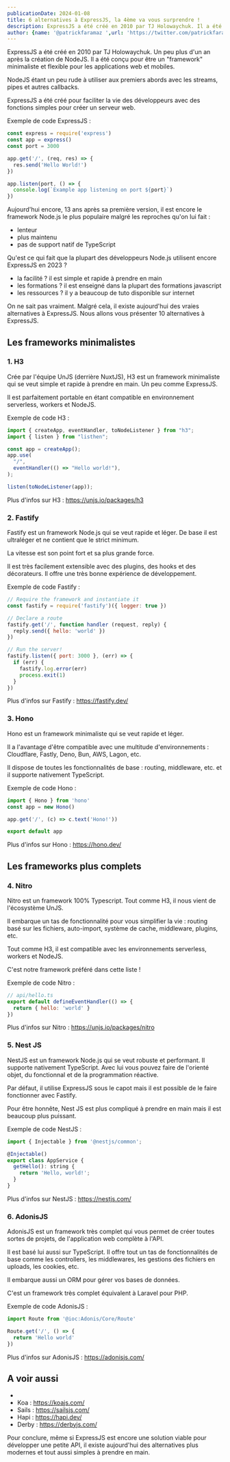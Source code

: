 ```yaml
---
publicationDate: 2024-01-08
title: 6 alternatives à ExpressJS, la 4ème va vous surprendre !
description: ExpressJS a été créé en 2010 par TJ Holowaychuk. Il a été conçu pour être un "framework" minimaliste et flexible pour les applications web et mobiles.ExpressJS a été créé pour faciliter la vie des développeurs avec des fonctions simples pour créer un serveur web.
author: {name: '@patrickfaramaz ',url: 'https://twitter.com/patrickfaramaz'}
---
```


ExpressJS a été créé en 2010 par TJ Holowaychuk. Un peu plus d'un an après la création de NodeJS. Il a été conçu pour être un "framework" minimaliste et flexible pour les applications web et mobiles.

NodeJS étant un peu rude à utiliser aux premiers abords avec les streams, pipes et autres callbacks.

ExpressJS a été créé pour faciliter la vie des développeurs avec des fonctions simples pour créer un serveur web.

Exemple de code ExpressJS :

```javascript
const express = require('express')
const app = express()
const port = 3000

app.get('/', (req, res) => {
  res.send('Hello World!')
})

app.listen(port, () => {
  console.log(`Example app listening on port ${port}`)
})
```

Aujourd'hui encore, 13 ans après sa première version, il est encore le framework Node.js le plus populaire malgré les reproches qu'on lui fait :

- lenteur
- plus maintenu
- pas de support natif de TypeScript

Qu'est ce qui fait que la plupart des développeurs Node.js utilisent encore ExpressJS en 2023 ?

- la facilité ? il est simple et rapide à prendre en main
- les formations ? il est enseigné dans la plupart des formations javascript
- les ressources ? il y a beaucoup de tuto disponible sur internet

On ne sait pas vraiment. Malgré cela, il existe aujourd'hui des vraies alternatives à ExpressJS.
Nous allons vous présenter 10 alternatives à ExpressJS.

## Les frameworks minimalistes

### 1. H3

Crée par l'équipe UnJS (derrière NuxtJS), H3 est un framework minimaliste qui se veut simple et rapide à prendre en main. Un peu comme ExpressJS.

Il est parfaitement portable en étant compatible en environnement serverless, workers et NodeJS.

Exemple de code H3 :

```javascript
import { createApp, eventHandler, toNodeListener } from "h3";
import { listen } from "listhen";

const app = createApp();
app.use(
  "/",
  eventHandler(() => "Hello world!"),
);

listen(toNodeListener(app));
```

Plus d'infos sur H3 : <https://unjs.io/packages/h3>

### 2. Fastify

Fastify est un framework Node.js qui se veut rapide et léger. De base il est ultraléger et ne contient que le strict minimum.

La vitesse est son point fort et sa plus grande force.

Il est très facilement extensible avec des plugins, des hooks et des décorateurs. Il offre une très bonne expérience de développement.

Exemple de code Fastify :

```javascript
// Require the framework and instantiate it
const fastify = require('fastify')({ logger: true })

// Declare a route
fastify.get('/', function handler (request, reply) {
  reply.send({ hello: 'world' })
})

// Run the server!
fastify.listen({ port: 3000 }, (err) => {
  if (err) {
    fastify.log.error(err)
    process.exit(1)
  }
})
```

Plus d'infos sur Fastify : <https://fastify.dev/>

### 3. Hono

Hono est un framework minimaliste qui se veut rapide et léger.

Il a l'avantage d'être compatible avec une multitude d'environnements : Cloudflare, Fastly, Deno, Bun, AWS, Lagon, etc.

Il dispose de toutes les fonctionnalités de base : routing, middleware, etc. et il supporte nativement TypeScript.

Exemple de code Hono :

```javascript
import { Hono } from 'hono'
const app = new Hono()

app.get('/', (c) => c.text('Hono!'))

export default app
```

Plus d'infos sur Hono : <https://hono.dev/>

## Les frameworks plus complets


### 4. Nitro

Nitro est un framework 100% Typescript. Tout comme H3, il nous vient de l'écosystème UnJS.

Il embarque un tas de fonctionnalité pour vous simplifier la vie : routing basé sur les fichiers, auto-import, système de cache, middleware, plugins, etc.

Tout comme H3, il est compatible avec les environnements serverless, workers et NodeJS.

C'est notre framework préféré dans cette liste !

Exemple de code Nitro :

```javascript
// api/hello.ts
export default defineEventHandler(() => {
  return { hello: 'world' }
})
```

Plus d'infos sur Nitro : <https://unjs.io/packages/nitro>


### 5. Nest JS

NestJS est un framework Node.js qui se veut robuste et performant. Il supporte nativement TypeScript. Avec lui vous pouvez faire de l'orienté objet, du fonctionnal et de la programmation réactive.

Par défaut, il utilise ExpressJS sous le capot mais il est possible de le faire fonctionner avec Fastify.

Pour être honnête, Nest JS est plus compliqué à prendre en main mais il est beaucoup plus puissant.

Exemple de code NestJS :

```javascript
import { Injectable } from '@nestjs/common';

@Injectable()
export class AppService {
  getHello(): string {
    return 'Hello, world!';
  }
}
```

Plus d'infos sur NestJS : <https://nestjs.com/>

### 6. AdonisJS

AdonisJS est un framework très complet qui vous permet de créer toutes sortes de projets, de l'application web complète à l'API.

Il est basé lui aussi sur TypeScript. Il offre tout un tas de fonctionnalités de base comme les controllers, les middlewares, les gestions des fichiers en uploads, les cookies, etc.

Il embarque aussi un ORM pour gérer vos bases de données.

C'est un framework très complet équivalent à Laravel pour PHP.

Exemple de code AdonisJS :

```javascript
import Route from '@ioc:Adonis/Core/Route'

Route.get('/', () => {
  return 'Hello world'
})
```

Plus d'infos sur AdonisJS : <https://adonisjs.com/>

## A voir aussi

-
- Koa : <https://koajs.com/>
- Sails : <https://sailsjs.com/>
- Hapi : <https://hapi.dev/>
- Derby : <https://derbyjs.com/>

Pour conclure, même si ExpressJS est encore une solution viable pour développer une petite API, il existe aujourd'hui des alternatives plus modernes et tout aussi simples à prendre en main.
